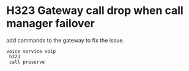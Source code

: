 # H323 Gateway call drop when call manager failover


add commands to the gateway to fix the issue.

```
voice service voip
 h323
 call preserve
```

